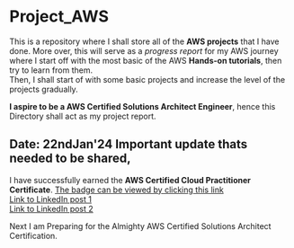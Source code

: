 # Project_AWS
This is a repository where I shall store all of the <b>AWS projects</b> that I have done. More over, this will serve as a <i>progress report</i> for my AWS journey where I start off with the most basic of the AWS <b>Hands-on tutorials</b>, then try to learn from them.  
Then, I shall start of with some basic projects and increase the level of the projects gradually.  

<b>I aspire to be a AWS Certified Solutions Architect Engineer</b>, hence this Directory shall act as my project report. 


## Date: 22ndJan'24 Important update thats needed to be shared, 
I have successfully earned the <b>AWS Certified Cloud Practitioner Certificate</b>.
[The badge can be viewed by clicking this link](https://www.credly.com/badges/d60f30d9-1304-4ce6-a4a6-0322d307b88d/public_url)  
[Link to LinkedIn post 1](https://www.linkedin.com/feed/update/urn:li:activity:7155280608502403073/)   
[Link to LinkedIn post 2](https://www.linkedin.com/feed/update/urn:li:activity:7155285219829239810/)  

Next I am Preparing for the Almighty AWS Certified Solutions Architect Certification. 
